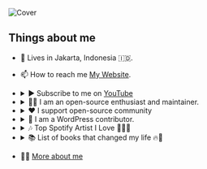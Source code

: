 ![Cover](https://cdn.jsdelivr.net/gh/agung2001/agung2001@main/img/cover.jpg)

## Things about me

- 📍 Lives in Jakarta, Indonesia 🇮🇩.
- 📫 How to reach me [My Website][website].
- <details>
    <summary>▶️ Subscribe to me on <a href="https://www.youtube.com/channel/UCI1uulkvet06Mm3wfpQvpLg">YouTube</a></summary>

    ![](https://i.giphy.com/media/v1.Y2lkPTc5MGI3NjExcjkyNDlubGY5ejIwaXRlNGw0a29wMGxpaG1jZnNqZDU0Z3NuOHZ4cCZlcD12MV9pbnRlcm5hbF9naWZfYnlfaWQmY3Q9Zw/l0G17dShlWfgJnp7i/giphy.gif)

    <a href="https://www.youtube.com/channel/UCI1uulkvet06Mm3wfpQvpLg">
      <img alt="YouTube Subscribers" src="https://img.shields.io/youtube/channel/subscribers/UCI1uulkvet06Mm3wfpQvpLg"/>
    </a>
  </details>
- <details>
    <summary>👨‍🚀 I am an open-source enthusiast and maintainer.</summary>

  ![](https://media.giphy.com/media/v1.Y2lkPTc5MGI3NjExbWx3cjJoaHl5aXBqcm9wdGNzaGs2dnZjdm9nemRqc3JqbTZuanZxcCZlcD12MV9pbnRlcm5hbF9naWZfYnlfaWQmY3Q9Zw/vpURqIvpuDguQ/giphy.gif)
    
    - [Issues](https://github.com/search?q=author%3Aagung2001&type=issues)
    - [Discussions](https://github.com/search?q=author%3Aagung2001&type=discussions)
    - [Pull Request](https://github.com/search?q=author%3Aagung2001&type=pullrequests)
    - More of my [contributions](https://agungsundoro.com/contribution)
  </details>
- <details>
    <summary>❤️ I support open-source community</summary>

  ![](https://media.giphy.com/media/v1.Y2lkPTc5MGI3NjExMHpiM3J1bmZqcHg3OGt2cGp0NWF3ZXhiN3pmNm9tejRnN2pvZGljdyZlcD12MV9pbnRlcm5hbF9naWZfYnlfaWQmY3Q9Zw/1GJRIgTY4sS6k/giphy.gif)

    - <a href="https://opencollective.com/agung-sundoro">
        <img alt="Open Collective sponsors" src="https://img.shields.io/opencollective/sponsors/svelte?logo=svelte&label=Svelte">
        <img alt="Open Collective sponsors" src="https://img.shields.io/opencollective/sponsors/opensid?label=OpenSID">
      </a>
    - More of my [sponsorship][website]
  </details>
- <details>
    <summary>🧩️ I am a WordPress contributor.</summary>

  ![](https://media.giphy.com/media/v1.Y2lkPTc5MGI3NjExeGJyMGE2YzlxeGp1NW54c3VlYzcwbmZrZ3U2bTFsaGhvZGdtOWtzZyZlcD12MV9pbnRlcm5hbF9naWZfYnlfaWQmY3Q9Zw/qqtvGYCjDNwac/giphy.gif)

   - Check my [profile](https://profiles.wordpress.org/agung2001/)
  </details>
- <details>
    <summary>🎶 Top Spotify Artist I Love 🎸🥁🎹</summary>
  
    ![](https://media.giphy.com/media/v1.Y2lkPTc5MGI3NjExaTd5Y2ozM3pwdGNxd2V4MTV5dnBxM2dvdWpsMjVubDJxbjhianoyYyZlcD12MV9pbnRlcm5hbF9naWZfYnlfaWQmY3Q9Zw/4GIcsQJorDZOU/giphy.gif)
  - 🤘 [AC/DC](https://open.spotify.com/artist/4vGrte8FDu062Ntj0RsPiZ)
  - 🤘 [Dream Theater](https://open.spotify.com/artist/2aaLAng2L2aWD2FClzwiep)
  - 🤘 [Polyphia](https://open.spotify.com/artist/4vGrte8FDu062Ntj0RsPiZ)
  - 🤘 [Megadeth](https://open.spotify.com/artist/1Yox196W7bzVNZI7RBaPnf)
  - 🤘 [Memphis May Fire](https://open.spotify.com/artist/7cNNNhdJDrt3vgQjwSavNf)
  - 🤘 [Monuments](https://open.spotify.com/artist/71IBhhBhtPLZ8OyVuXOw77)
  - 🤘 [Steel Panther](https://open.spotify.com/artist/3l02WF362j1oHOurzuseBv)
  - [More](https://open.spotify.com/user/21yip2zhtynpaalfr53tonr5a)
  </details>
- <details>
    <summary>📚 List of books that changed my life 🔥🌟</summary>

    ![](https://media.giphy.com/media/v1.Y2lkPTc5MGI3NjExZDFzeHdlZzQ2ZnBtNXBxZ29hZTRvdHRwMTR6Y2tzYmRzcjVqcTY1cSZlcD12MV9pbnRlcm5hbF9naWZfYnlfaWQmY3Q9Zw/OMK7LRBedcnhm/giphy.gif)
  - 📙 [Atomic Habits](https://www.goodreads.com/book/show/40121378-atomic-habits)
  - 📙 [Good to Great](https://www.goodreads.com/book/show/76865.Good_to_Great)
  - 📙 [Superconnector](https://www.goodreads.com/book/show/35397470-superconnector)
  - 📙 [Steve Jobs](https://www.goodreads.com/book/show/11084145-steve-jobs)
  - 📙 [The 4-Hour Work Week](https://www.goodreads.com/book/show/9278897-the-4-hour-work-week)
  - 📙 [The Intelligent Investor](https://www.goodreads.com/book/show/106835.The_Intelligent_Investor)
  - 📙 [The Total Money Makeover](https://www.goodreads.com/book/show/78427.The_Total_Money_Makeover)
  - [More](https://goodreads.com/agungsundoro)
  </details>
- 👨‍💻 [More about me][website]

[website]: https://agungsundoro.com

